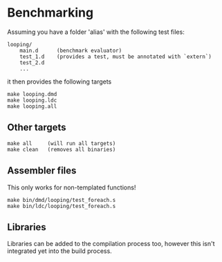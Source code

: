 Benchmarking
============

Assuming you have a folder 'alias' with the following test files:

```
looping/
	main.d      (benchmark evaluator)
	test_1.d    (provides a test, must be annotated with `extern`)
	test_2.d
	...
```

it then provides the following targets

```
make looping.dmd
make looping.ldc
make looping.all
```

Other targets
-------------

```
make all     (will run all targets)
make clean   (removes all binaries)
```

Assembler files
---------------

This only works for non-templated functions!

```
make bin/dmd/looping/test_foreach.s
make bin/ldc/looping/test_foreach.s
```

Libraries
---------

Libraries can be added to the compilation process too, however this isn't
integrated yet into the build process.
